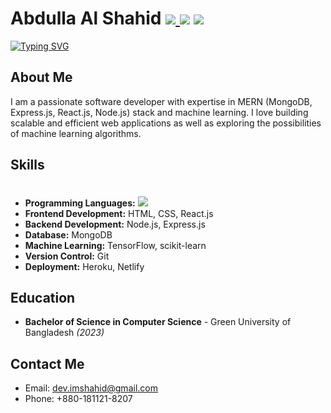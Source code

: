 # Abdulla Al Shahid <a  href="https://www.linkedin.com/in/abdulla-al-shahid-71b972123/" target="_blank"><img src="https://img.shields.io/badge/LinkedIn-0077B5?style=for-the-badge&logo=linkedin&logoColor=white" /> </a> <a href="https://www.facebook.com/shahidx0x/"><img src="https://img.shields.io/badge/Facebook-1877F2?style=for-the-badge&logo=facebook&logoColor=white"/></a> <a href="mailto:dev.imshahid@gmail.com"><img src="https://img.shields.io/badge/Gmail-D14836?style=for-the-badge&logo=gmail&logoColor=white"/></a>

[![Typing SVG](https://readme-typing-svg.demolab.com?font=Fira+Code&pause=800&color=0B2733&width=435&lines=Full+Stack+Developer;MongoDB;Express+JS;React+JS;Node+JS)](https://git.io/typing-svg)


## About Me

I am a passionate software developer with expertise in MERN (MongoDB, Express.js, React.js, Node.js) stack and machine learning. I love building scalable and efficient web applications as well as exploring the possibilities of machine learning algorithms.

## Skills

- **Programming Languages:** <img style="margin-top:20px" src="https://img.shields.io/badge/JavaScript-F7DF1E?style=for-the-badge&logo=javascript&logoColor=black"/>
- **Frontend Development:** HTML, CSS, React.js
- **Backend Development:** Node.js, Express.js
- **Database:** MongoDB
- **Machine Learning:** TensorFlow, scikit-learn
- **Version Control:** Git
- **Deployment:** Heroku, Netlify


## Education

- **Bachelor of Science in Computer Science** - Green University of Bangladesh *(2023)*

## Contact Me

- Email: dev.imshahid@gmail.com
- Phone: +880-181121-8207

